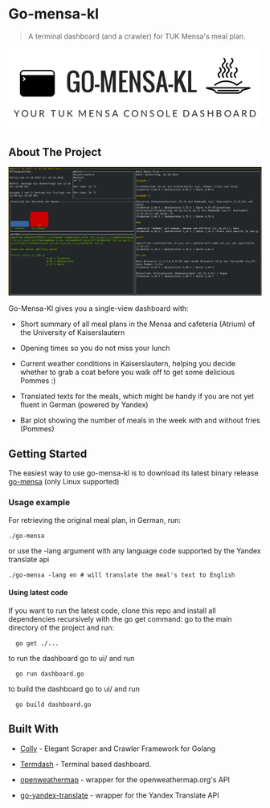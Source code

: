 # Go-mensa-kl
> A terminal dashboard (and a crawler) for TUK Mensa's meal plan.

![](gomensa.png)

## About The Project

![](ui/mensa.png)

Go-Mensa-Kl gives you a single-view dashboard with:
 * Short summary of all meal plans in the Mensa and cafeteria (Atrium) of the University of Kaiserslautern
 * Opening times so you do not miss your lunch

 * Current weather conditions in Kaiserslautern, helping you decide whether to grab a coat before you walk off to get some delicious Pommes :)

 * Translated texts for the meals, which might be handy if you are not yet fluent in German (powered by Yandex)

 * Bar plot showing the number of meals in the week with and without fries (Pommes)
 
## Getting Started

The easiest way to use go-mensa-kl is to download its latest binary release [go-mensa](https://github.com/pfaaj/go-mensa-kl/releases) (only Linux supported)

### Usage example
For retrieving the original meal plan, in German, run:
```
./go-mensa
```
or use the -lang argument with any language code supported by the Yandex translate api

```
./go-mensa -lang en # will translate the meal's text to English
```

#### Using latest code

If you want to run the latest code, clone this repo and install all dependencies recursively with the go get command: go to the main directory of the project and  run:

```
  go get ./...
```  

to run the dashboard go to ui/ and run
```
  go run dashboard.go
```  

to build the dashboard go to ui/ and run
```
  go build dashboard.go
```  

## Built With

* [Colly](https://github.com/gocolly/colly) - Elegant Scraper and Crawler Framework for Golang
* [Termdash](https://github.com/mum4k/termdash) - Terminal based dashboard.

* [openweathermap](https://github.com/briandowns/openweathermap) - wrapper for the openweathermap.org's API
* [go-yandex-translate](https://github.com/dafanasev/go-yandex-translate) - wrapper for the Yandex Translate API
